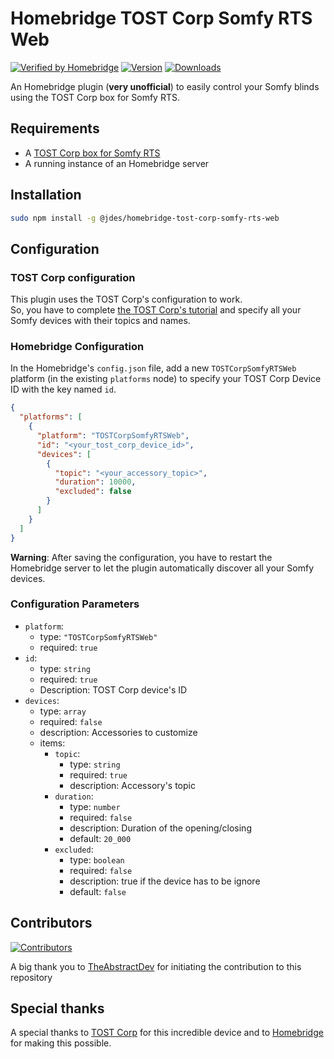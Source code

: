 # Homebridge TOST Corp Somfy RTS Web

[![Verified by Homebridge](https://badgen.net/badge/homebridge/verified/purple)](https://github.com/homebridge/homebridge/wiki/Verified-Plugins)
[![Version](https://badgen.net/npm/v/@jdes/homebridge-tost-corp-somfy-rts-web/latest?icon=npm&label)](https://www.npmjs.com/package/@jdes/homebridge-tost-corp-somfy-rts-web)
[![Downloads](https://badgen.net/npm/dt/@jdes/homebridge-tost-corp-somfy-rts-web/latest?label=downloads)](https://www.npmjs.com/package/@jdes/homebridge-tost-corp-somfy-rts-web)

An Homebridge plugin (**very unofficial**) to easily control your Somfy blinds using the TOST Corp box for Somfy RTS.

## Requirements

- A [TOST Corp box for Somfy RTS](https://www.tostcorp.com/boxsomfyrts)
- A running instance of an Homebridge server


## Installation

```bash
sudo npm install -g @jdes/homebridge-tost-corp-somfy-rts-web
```

## Configuration

### TOST Corp configuration

This plugin uses the TOST Corp's configuration to work.  
So, you have to complete [the TOST Corp's tutorial](https://www.tostcorp.com/plug-and-play) and specify all your Somfy devices with their topics and names.

### Homebridge Configuration

In the Homebridge's `config.json` file, add a new  `TOSTCorpSomfyRTSWeb` platform (in the existing `platforms` node) to specify your TOST Corp Device ID with the key named `id`.

```json
{
  "platforms": [
    {
      "platform": "TOSTCorpSomfyRTSWeb",
      "id": "<your_tost_corp_device_id>",
      "devices": [
        {
          "topic": "<your_accessory_topic>",
          "duration": 10000,
          "excluded": false
        }
      ]
    }
  ]
}
```

**Warning**: After saving the configuration, you have to restart the Homebridge server to let the plugin automatically discover all your Somfy devices.

### Configuration Parameters

- `platform`:
  - type: `"TOSTCorpSomfyRTSWeb"`
  - required: `true`
- `id`:
  - type: `string`
  - required: `true`
  - Description: TOST Corp device's ID
- `devices`:
  - type: `array`
  - required: `false`
  - description: Accessories to customize
  - items:
    - `topic`: 
      - type: `string`
      - required: `true`
      - description: Accessory's topic
    - `duration`: 
      - type: `number`
      - required: `false`
      - description: Duration of the opening/closing
      - default: `20_000`
    - `excluded`: 
      - type: `boolean`
      - required: `false`
      - description: true if the device has to be ignore
      - default: `false`

## Contributors

[![Contributors](https://contrib.rocks/image?repo=jeandesravines/homebridge-tost-corp-somfy-rts-web)](https://github.com/jeandesravines/homebridge-tost-corp-somfy-rts-web/graphs/contributors)
  
A big thank you to [TheAbstractDev](https://github.com/TheAbstractDev) for initiating the contribution to this repository

## Special thanks

A special thanks to [TOST Corp](https://www.tostcorp.com/boxsomfyrts) for this incredible device and to [Homebridge](https://github.com/homebridge/homebridge) for making this possible.